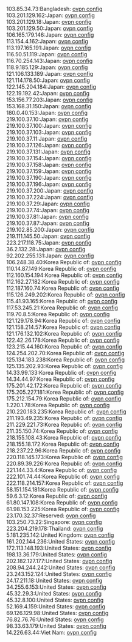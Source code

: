103.85.34.73:Bangladesh: [ovpn config](vpn/103_85_34_73.ovpn)  
103.201.129.162:Japan: [ovpn config](vpn/103_201_129_162.ovpn)  
103.201.129.18:Japan: [ovpn config](vpn/103_201_129_18.ovpn)  
103.201.129.50:Japan: [ovpn config](vpn/103_201_129_50.ovpn)  
106.165.179.146:Japan: [ovpn config](vpn/106_165_179_146.ovpn)  
113.154.4.162:Japan: [ovpn config](vpn/113_154_4_162.ovpn)  
113.197.165.191:Japan: [ovpn config](vpn/113_197_165_191.ovpn)  
116.50.51.119:Japan: [ovpn config](vpn/116_50_51_119.ovpn)  
116.70.254.143:Japan: [ovpn config](vpn/116_70_254_143.ovpn)  
118.9.185.129:Japan: [ovpn config](vpn/118_9_185_129.ovpn)  
121.106.133.189:Japan: [ovpn config](vpn/121_106_133_189.ovpn)  
121.114.178.50:Japan: [ovpn config](vpn/121_114_178_50.ovpn)  
122.145.204.184:Japan: [ovpn config](vpn/122_145_204_184.ovpn)  
122.19.192.42:Japan: [ovpn config](vpn/122_19_192_42.ovpn)  
153.156.77.203:Japan: [ovpn config](vpn/153_156_77_203.ovpn)  
153.168.31.150:Japan: [ovpn config](vpn/153_168_31_150.ovpn)  
180.0.40.153:Japan: [ovpn config](vpn/180_0_40_153.ovpn)  
219.100.37.10:Japan: [ovpn config](vpn/219_100_37_10.ovpn)  
219.100.37.100:Japan: [ovpn config](vpn/219_100_37_100.ovpn)  
219.100.37.103:Japan: [ovpn config](vpn/219_100_37_103.ovpn)  
219.100.37.11:Japan: [ovpn config](vpn/219_100_37_11.ovpn)  
219.100.37.126:Japan: [ovpn config](vpn/219_100_37_126.ovpn)  
219.100.37.131:Japan: [ovpn config](vpn/219_100_37_131.ovpn)  
219.100.37.154:Japan: [ovpn config](vpn/219_100_37_154.ovpn)  
219.100.37.158:Japan: [ovpn config](vpn/219_100_37_158.ovpn)  
219.100.37.159:Japan: [ovpn config](vpn/219_100_37_159.ovpn)  
219.100.37.190:Japan: [ovpn config](vpn/219_100_37_190.ovpn)  
219.100.37.196:Japan: [ovpn config](vpn/219_100_37_196.ovpn)  
219.100.37.200:Japan: [ovpn config](vpn/219_100_37_200.ovpn)  
219.100.37.224:Japan: [ovpn config](vpn/219_100_37_224.ovpn)  
219.100.37.29:Japan: [ovpn config](vpn/219_100_37_29.ovpn)  
219.100.37.74:Japan: [ovpn config](vpn/219_100_37_74.ovpn)  
219.100.37.81:Japan: [ovpn config](vpn/219_100_37_81.ovpn)  
219.100.37.87:Japan: [ovpn config](vpn/219_100_37_87.ovpn)  
219.102.85.200:Japan: [ovpn config](vpn/219_102_85_200.ovpn)  
219.111.145.50:Japan: [ovpn config](vpn/219_111_145_50.ovpn)  
223.217.118.75:Japan: [ovpn config](vpn/223_217_118_75.ovpn)  
36.2.132.28:Japan: [ovpn config](vpn/36_2_132_28.ovpn)  
92.202.255.131:Japan: [ovpn config](vpn/92_202_255_131.ovpn)  
106.248.38.40:Korea Republic of: [ovpn config](vpn/106_248_38_40.ovpn)  
110.14.87.149:Korea Republic of: [ovpn config](vpn/110_14_87_149.ovpn)  
112.160.154.194:Korea Republic of: [ovpn config](vpn/112_160_154_194.ovpn)  
112.162.27.182:Korea Republic of: [ovpn config](vpn/112_162_27_182.ovpn)  
112.187.160.74:Korea Republic of: [ovpn config](vpn/112_187_160_74.ovpn)  
115.126.249.202:Korea Republic of: [ovpn config](vpn/115_126_249_202.ovpn)  
115.41.93.165:Korea Republic of: [ovpn config](vpn/115_41_93_165.ovpn)  
117.53.245.21:Korea Republic of: [ovpn config](vpn/117_53_245_21.ovpn)  
119.70.8.5:Korea Republic of: [ovpn config](vpn/119_70_8_5.ovpn)  
121.129.178.94:Korea Republic of: [ovpn config](vpn/121_129_178_94.ovpn)  
121.158.214.57:Korea Republic of: [ovpn config](vpn/121_158_214_57.ovpn)  
121.176.132.102:Korea Republic of: [ovpn config](vpn/121_176_132_102.ovpn)  
122.42.26.178:Korea Republic of: [ovpn config](vpn/122_42_26_178.ovpn)  
123.215.44.160:Korea Republic of: [ovpn config](vpn/123_215_44_160.ovpn)  
124.254.202.70:Korea Republic of: [ovpn config](vpn/124_254_202_70.ovpn)  
125.134.183.238:Korea Republic of: [ovpn config](vpn/125_134_183_238.ovpn)  
125.135.202.93:Korea Republic of: [ovpn config](vpn/125_135_202_93.ovpn)  
14.33.99.133:Korea Republic of: [ovpn config](vpn/14_33_99_133.ovpn)  
14.34.44.97:Korea Republic of: [ovpn config](vpn/14_34_44_97.ovpn)  
175.201.42.172:Korea Republic of: [ovpn config](vpn/175_201_42_172.ovpn)  
175.205.227.181:Korea Republic of: [ovpn config](vpn/175_205_227_181.ovpn)  
175.212.154.79:Korea Republic of: [ovpn config](vpn/175_212_154_79.ovpn)  
1.220.1.78:Korea Republic of: [ovpn config](vpn/1_220_1_78.ovpn)  
210.220.183.235:Korea Republic of: [ovpn config](vpn/210_220_183_235.ovpn)  
211.193.49.235:Korea Republic of: [ovpn config](vpn/211_193_49_235.ovpn)  
211.229.221.73:Korea Republic of: [ovpn config](vpn/211_229_221_73.ovpn)  
211.35.150.74:Korea Republic of: [ovpn config](vpn/211_35_150_74.ovpn)  
218.155.108.43:Korea Republic of: [ovpn config](vpn/218_155_108_43.ovpn)  
218.155.18.172:Korea Republic of: [ovpn config](vpn/218_155_18_172.ovpn)  
218.237.22.96:Korea Republic of: [ovpn config](vpn/218_237_22_96.ovpn)  
220.118.145.173:Korea Republic of: [ovpn config](vpn/220_118_145_173.ovpn)  
220.89.39.226:Korea Republic of: [ovpn config](vpn/220_89_39_226.ovpn)  
221.144.33.4:Korea Republic of: [ovpn config](vpn/221_144_33_4.ovpn)  
222.101.74.44:Korea Republic of: [ovpn config](vpn/222_101_74_44.ovpn)  
222.118.214.157:Korea Republic of: [ovpn config](vpn/222_118_214_157.ovpn)  
58.151.154.181:Korea Republic of: [ovpn config](vpn/58_151_154_181.ovpn)  
59.6.3.12:Korea Republic of: [ovpn config](vpn/59_6_3_12.ovpn)  
61.80.147.108:Korea Republic of: [ovpn config](vpn/61_80_147_108.ovpn)  
61.98.153.225:Korea Republic of: [ovpn config](vpn/61_98_153_225.ovpn)  
23.170.32.37:Reserved: [ovpn config](vpn/23_170_32_37.ovpn)  
103.250.73.22:Singapore: [ovpn config](vpn/103_250_73_22.ovpn)  
223.204.219.178:Thailand: [ovpn config](vpn/223_204_219_178.ovpn)  
5.181.235.142:United Kingdom: [ovpn config](vpn/5_181_235_142.ovpn)  
161.202.144.236:United States: [ovpn config](vpn/161_202_144_236.ovpn)  
172.113.148.193:United States: [ovpn config](vpn/172_113_148_193.ovpn)  
198.13.36.179:United States: [ovpn config](vpn/198_13_36_179.ovpn)  
202.182.127.177:United States: [ovpn config](vpn/202_182_127_177.ovpn)  
208.94.244.242:United States: [ovpn config](vpn/208_94_244_242.ovpn)  
23.243.152.124:United States: [ovpn config](vpn/23_243_152_124.ovpn)  
24.17.211.18:United States: [ovpn config](vpn/24_17_211_18.ovpn)  
34.255.6.153:United States: [ovpn config](vpn/34_255_6_153.ovpn)  
45.32.29.3:United States: [ovpn config](vpn/45_32_29_3.ovpn)  
45.32.8.100:United States: [ovpn config](vpn/45_32_8_100.ovpn)  
52.169.4.159:United States: [ovpn config](vpn/52_169_4_159.ovpn)  
69.126.129.98:United States: [ovpn config](vpn/69_126_129_98.ovpn)  
76.82.76.76:United States: [ovpn config](vpn/76_82_76_76.ovpn)  
98.33.63.179:United States: [ovpn config](vpn/98_33_63_179.ovpn)  
14.226.63.44:Viet Nam: [ovpn config](vpn/14_226_63_44.ovpn)  
